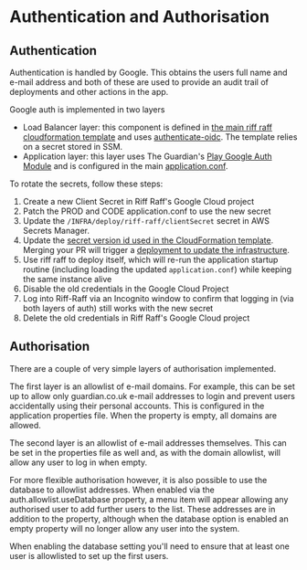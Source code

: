 <!--- prev:properties next:move -->
Authentication and Authorisation
================================

Authentication
--------------

Authentication is handled by Google. This obtains the users full name and e-mail address and both of these are used to 
provide an audit trail of deployments and other actions in the app.

Google auth is implemented in two layers
- Load Balancer layer: this component is defined in [the main riff raff cloudformation template](https://github.com/guardian/deploy-tools-platform/blob/main/cloudformation/riffraff/riffraff.template.yaml) and uses [authenticate-oidc](https://docs.aws.amazon.com/elasticloadbalancing/latest/application/listener-authenticate-users.html#configure-user-authentication). The template relies on a secret stored in SSM.
- Application layer: this layer uses The Guardian's [Play Google Auth Module](https://github.com/guardian/play-googleauth) and is configured in the main [application.conf](https://github.com/guardian/riff-raff/blob/afb7e602e11acd7a07aae433c74be22976d8a7cd/riff-raff/conf/application.conf#L40-L41).

To rotate the secrets, follow these steps:
1. Create a new Client Secret in Riff Raff's Google Cloud project
1. Patch the PROD and CODE application.conf to use the new secret
1. Update the `/INFRA/deploy/riff-raff/clientSecret` secret in AWS Secrets Manager.
1. Update the [secret version id used in the CloudFormation template](https://github.com/guardian/deploy-tools-platform/blob/11730ea2841926148e98ab45e6d118bd1a133d27/cloudformation/riffraff/riffraff.template.yaml#L592). Merging your PR will trigger a [deployment to update the infrastructure](https://riffraff.gutools.co.uk/deployment/history?projectName=tools%3A%3Ariffraff-cloudformation&stage=PROD&pageSize=20&page=1).
1. Use riff raff to deploy itself, which will re-run the application startup routine (including loading the updated `application.conf`) while keeping the same instance alive
1. Disable the old credentials in the Google Cloud Project
1. Log into Riff-Raff via an Incognito window to confirm that logging in (via both layers of auth) still works with the new secret
1. Delete the old credentials in Riff Raff's Google Cloud project

Authorisation
-------------

There are a couple of very simple layers of authorisation implemented.

The first layer is an allowlist of e-mail domains.  For example, this can be set up to allow only guardian.co.uk e-mail
addresses to login and prevent users accidentally using their personal accounts.  This is configured in the application
properties file.  When the property is empty, all domains are allowed.

The second layer is an allowlist of e-mail addresses themselves.  This can be set in the properties file as well and, as
with the domain allowlist, will allow any user to log in when empty.

For more flexible authorisation however, it is also possible to use the database to allowlist addresses.  When enabled
via the auth.allowlist.useDatabase property, a menu item will appear allowing any authorised user to add
further users to the list.  These addresses are in addition to the property, although when the database option is
enabled an empty property will no longer allow any user into the system.

When enabling the database setting you'll need to ensure that at least one user is allowlisted to set up the first
users.

